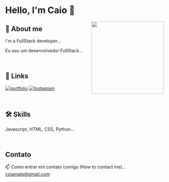 # Hello, I'm Caio 👋

<p align="center">
    <!-- Substitua 'URL_DO_GIF' pela URL do seu GIF -->
    <img align="right" height="230" src="https://images.squarespace-cdn.com/content/v1/62a8153660de3f4c58730069/68decc30-1659-4b6d-8c3f-d7802e667644/high_tech_4x.gif" />
</p>

## 🚀 About me
I'm a FullStack developer...

Eu sou um desenvolvedor FullStack...

<br>

## 🔗 Links
[![portfolio](https://img.shields.io/badge/my_portfolio-000?style=for-the-badge&logo=ko-fi&logoColor=white)](https://github.com/Tyrob2)
[![Instagram](https://img.shields.io/badge/-Instagram-C13584?style=flat-square&labelColor=C13584&logo=instagram&logoColor=white&link=https://www.instagram.com/secco.andre/)](https://www.instagram.com/caio_butkousky/)

<br>

## 🛠 Skills
Javascript, HTML, CSS, Python...

<br>

## Contato
📫 Como entrar em contato comigo (How to contact me)... coiamalp@gmail.com
